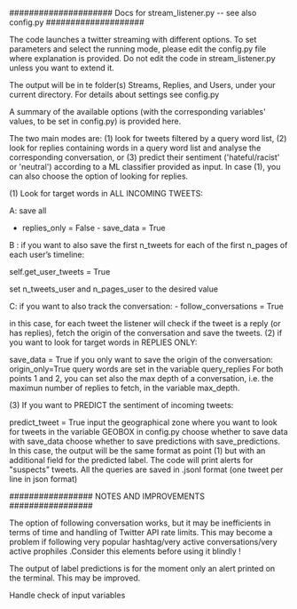 ##################### Docs for stream_listener.py -- see also config.py ####################

The code launches a twitter streaming with different options. To set parameters and select the running mode, please edit the config.py file where explanation is provided. Do not edit the code in stream_listener.py unless you want to extend it.

The output will be in te folder(s) Streams, Replies, and Users, under your current directory. For details about settings see config.py

A summary of the available options (with the corresponding variables' values, to be set in config.py) is provided here.

The two main modes are: (1) look for tweets filtered by a query word list, (2) look for replies containing words in a query word list and analyse the corresponding conversation, or (3) predict their sentiment ('hateful/racist' or 'neutral') according to a ML classifier provided as input. In case (1), you can also choose the option of looking for replies.

(1) Look for target words in ALL INCOMING TWEETS:

A: save all
- replies_only = False - save_data = True

B : if you want to also save the first n_tweets for each of the first n_pages of each user’s timeline:

self.get_user_tweets = True

set n_tweets_user and n_pages_user to the desired value

C: if you want to also track the conversation: - follow_conversations = True

in this case, for each tweet the listener will check if the tweet is a reply (or has replies), fetch the origin of the conversation and save the tweets.
(2) if you want to look for target words in REPLIES ONLY:

save_data = True
if you only want to save the origin of the conversation: origin_only=True
query words are set in the variable query_replies
For both points 1 and 2, you can set also the max depth of a conversation, i.e. the maximun number of replies to fetch, in the variable max_depth.

(3) If you want to PREDICT the sentiment of incoming tweets:

predict_tweet = True
input the geographical zone where you want to look for tweets in the variable GEOBOX in config.py
choose whether to save data with save_data
choose whether to save predictions with save_predictions. In this case, the output will be the same format as point (1) but with an additional field for the predicted label.
The code will print alerts for "suspects" tweets.
All the queries are saved in .jsonl format (one tweet per line in json format)

################# NOTES AND IMPROVEMENTS #################

The option of following conversation works, but it may be inefficients in terms of time and handling of Twitter API rate limits. This may become a problem if following very popular hashtag/very active conversations/very active prophiles .Consider this elements before using it blindly !

The output of label predictions is for the moment only an alert printed on the terminal. This may be improved.

Handle check of input variables
